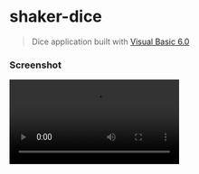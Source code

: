 #  shaker-dice

> Dice application built with [Visual Basic 6.0](https://en.wikipedia.org/wiki/Visual_Basic_(classic))

### Screenshot

![screenshot.mp4](./screenshot.mp4)

